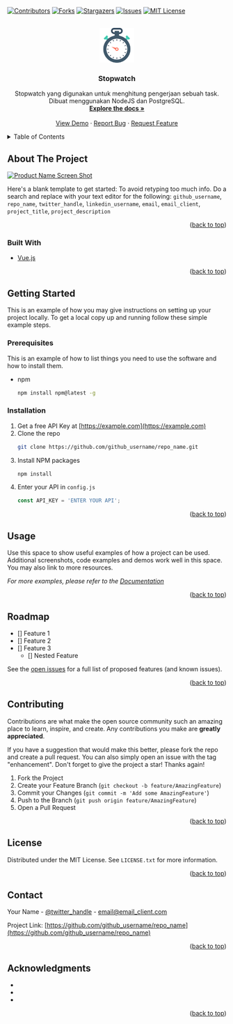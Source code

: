 <div id="top"></div>
<!--
*** Thanks for checking out the Best-README-Template. If you have a suggestion
*** that would make this better, please fork the repo and create a pull request
*** or simply open an issue with the tag "enhancement".
*** Don't forget to give the project a star!
*** Thanks again! Now go create something AMAZING! :D
-->



<!-- PROJECT SHIELDS -->
<!--
*** I'm using markdown "reference style" links for readability.
*** Reference links are enclosed in brackets [ ] instead of parentheses ( ).
*** See the bottom of this document for the declaration of the reference variables
*** for contributors-url, forks-url, etc. This is an optional, concise syntax you may use.
*** https://www.markdownguide.org/basic-syntax/#reference-style-links
-->
[![Contributors][contributors-shield]][contributors-url]
[![Forks][forks-shield]][forks-url]
[![Stargazers][stars-shield]][stars-url]
[![Issues][issues-shield]][issues-url]
[![MIT License][license-shield]][license-url]



<!-- PROJECT LOGO -->
<br />
<div align="center">
  <a href="https://github.com/3BD4-Webdev-Kelompok8/NodeJS-Postgre-Stopwatch">
    <img src="images/logo.png" alt="Logo" width="80" height="80">
  </a>

<h3 align="center">Stopwatch</h3>

  <p align="center">
    Stopwatch yang digunakan untuk menghitung pengerjaan sebuah task. Dibuat menggunakan NodeJS dan PostgreSQL.
    <br />
    <a href="https://github.com/3BD4-Webdev-Kelompok8/NodeJS-Postgre-Stopwatch"><strong>Explore the docs »</strong></a>
    <br />
    <br />
    <a href="https://github.com/3BD4-Webdev-Kelompok8/NodeJS-Postgre-Stopwatch">View Demo</a>
    ·
    <a href="https://github.com/3BD4-Webdev-Kelompok8/NodeJS-Postgre-Stopwatch/issues">Report Bug</a>
    ·
    <a href="https://github.com/3BD4-Webdev-Kelompok8/NodeJS-Postgre-Stopwatch/issues">Request Feature</a>
  </p>
</div>



<!-- TABLE OF CONTENTS -->
<details>
  <summary>Table of Contents</summary>
  <ol>
    <li>
      <a href="#about-the-project">About The Project</a>
      <ul>
        <li><a href="#built-with">Built With</a></li>
      </ul>
    </li>
    <li>
      <a href="#getting-started">Getting Started</a>
      <ul>
        <li><a href="#prerequisites">Prerequisites</a></li>
        <li><a href="#installation">Installation</a></li>
      </ul>
    </li>
    <li><a href="#usage">Usage</a></li>
    <li><a href="#roadmap">Roadmap</a></li>
    <li><a href="#contributing">Contributing</a></li>
    <li><a href="#license">License</a></li>
    <li><a href="#contact">Contact</a></li>
    <li><a href="#acknowledgments">Acknowledgments</a></li>
  </ol>
</details>



<!-- ABOUT THE PROJECT -->
## About The Project

[![Product Name Screen Shot][product-screenshot]](https://example.com)

Here's a blank template to get started: To avoid retyping too much info. Do a search and replace with your text editor for the following: `github_username`, `repo_name`, `twitter_handle`, `linkedin_username`, `email`, `email_client`, `project_title`, `project_description`

<p align="right">(<a href="#top">back to top</a>)</p>



### Built With

* [Vue.js](https://vuejs.org/)

<p align="right">(<a href="#top">back to top</a>)</p>



<!-- GETTING STARTED -->
## Getting Started

This is an example of how you may give instructions on setting up your project locally.
To get a local copy up and running follow these simple example steps.

### Prerequisites

This is an example of how to list things you need to use the software and how to install them.
* npm
  ```sh
  npm install npm@latest -g
  ```

### Installation

1. Get a free API Key at [https://example.com](https://example.com)
2. Clone the repo
   ```sh
   git clone https://github.com/github_username/repo_name.git
   ```
3. Install NPM packages
   ```sh
   npm install
   ```
4. Enter your API in `config.js`
   ```js
   const API_KEY = 'ENTER YOUR API';
   ```

<p align="right">(<a href="#top">back to top</a>)</p>



<!-- USAGE EXAMPLES -->
## Usage

Use this space to show useful examples of how a project can be used. Additional screenshots, code examples and demos work well in this space. You may also link to more resources.

_For more examples, please refer to the [Documentation](https://example.com)_

<p align="right">(<a href="#top">back to top</a>)</p>



<!-- ROADMAP -->
## Roadmap

- [] Feature 1
- [] Feature 2
- [] Feature 3
    - [] Nested Feature

See the [open issues](https://github.com/github_username/repo_name/issues) for a full list of proposed features (and known issues).

<p align="right">(<a href="#top">back to top</a>)</p>



<!-- CONTRIBUTING -->
## Contributing

Contributions are what make the open source community such an amazing place to learn, inspire, and create. Any contributions you make are **greatly appreciated**.

If you have a suggestion that would make this better, please fork the repo and create a pull request. You can also simply open an issue with the tag "enhancement".
Don't forget to give the project a star! Thanks again!

1. Fork the Project
2. Create your Feature Branch (`git checkout -b feature/AmazingFeature`)
3. Commit your Changes (`git commit -m 'Add some AmazingFeature'`)
4. Push to the Branch (`git push origin feature/AmazingFeature`)
5. Open a Pull Request

<p align="right">(<a href="#top">back to top</a>)</p>



<!-- LICENSE -->
## License

Distributed under the MIT License. See `LICENSE.txt` for more information.

<p align="right">(<a href="#top">back to top</a>)</p>



<!-- CONTACT -->
## Contact

Your Name - [@twitter_handle](https://twitter.com/twitter_handle) - email@email_client.com

Project Link: [https://github.com/github_username/repo_name](https://github.com/github_username/repo_name)

<p align="right">(<a href="#top">back to top</a>)</p>



<!-- ACKNOWLEDGMENTS -->
## Acknowledgments

* []()
* []()
* []()

<p align="right">(<a href="#top">back to top</a>)</p>



<!-- MARKDOWN LINKS & IMAGES -->
<!-- https://www.markdownguide.org/basic-syntax/#reference-style-links -->
[contributors-shield]: https://img.shields.io/github/contributors/3BD4-Webdev-Kelompok8/NodeJS-Postgre-Stopwatch.svg?style=for-the-badge
[contributors-url]: https://github.com/3BD4-Webdev-Kelompok8/NodeJS-Postgre-Stopwatch/graphs/contributors
[forks-shield]: https://img.shields.io/github/forks/3BD4-Webdev-Kelompok8/NodeJS-Postgre-Stopwatch.svg?style=for-the-badge
[forks-url]: https://github.com/3BD4-Webdev-Kelompok8/NodeJS-Postgre-Stopwatch/network/members
[stars-shield]: https://img.shields.io/github/stars/3BD4-Webdev-Kelompok8/NodeJS-Postgre-Stopwatch.svg?style=for-the-badge
[stars-url]: https://github.com/3BD4-Webdev-Kelompok8/NodeJS-Postgre-Stopwatch/stargazers
[issues-shield]: https://img.shields.io/github/issues/3BD4-Webdev-Kelompok8/NodeJS-Postgre-Stopwatch.svg?style=for-the-badge
[issues-url]: https://github.com/3BD4-Webdev-Kelompok8/NodeJS-Postgre-Stopwatch/issues
[license-shield]: https://img.shields.io/github/license/3BD4-Webdev-Kelompok8/NodeJS-Postgre-Stopwatch.svg?style=for-the-badge
[license-url]: https://github.com/3BD4-Webdev-Kelompok8/NodeJS-Postgre-Stopwatch/blob/master/LICENSE.txt

[product-screenshot]: images/screenshot.png
